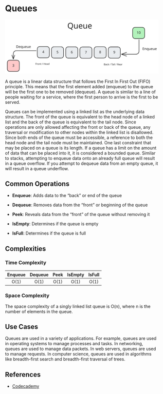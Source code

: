 # Queues

![Queue Data Structure](Queue.svg)

A queue is a linear data structure that follows the First In First Out (FIFO) principle. This means that the first element added (enqueue) to the queue will be the first one to be removed (dequeue). A queue is similar to a line of people waiting for a service, where the first person to arrive is the first to be served.

Queues can be implemented using a linked list as the underlying data structure. The front of the queue is equivalent to the head node of a linked list and the back of the queue is equivalent to the tail node. Since operations are only allowed affecting the front or back of the queue, any traversal or modification to other nodes within the linked list is disallowed. Since both ends of the queue must be accessible, a reference to both the head node and the tail node must be maintained. One last constraint that may be placed on a queue is its length. If a queue has a limit on the amount of data that can be placed into it, it is considered a bounded queue. Similar to stacks, attempting to enqueue data onto an already full queue will result in a queue overflow. If you attempt to dequeue data from an empty queue, it will result in a queue underflow.

<!-- Queues can be implemented using an array as the underlying data structure. The front of the queue is equivalent to the first element of the array and the back of the queue is equivalent to the last element of the array. When the front of the queue is removed, all elements in the array must be shifted to the left to fill the gap. This operation has a time complexity of O(n). To avoid this, a circular queue can be implemented. In a circular queue, the front and back of the queue can wrap around the array. When the back of the queue reaches the end of the array, it can wrap around to the beginning of the array. This allows for the queue to be implemented with a fixed-size array without the need to shift elements. -->

## Common Operations

- **Enqueue**: Adds data to the “back” or end of the queue

- **Dequeue**: Removes data from the “front” or beginning of the queue

- **Peek**: Reveals data from the “front” of the queue without removing it

- **IsEmpty**: Determines if the queue is empty

- **IsFull**: Determines if the queue is full

## Complexities

### Time Complexity

| Enqueue | Dequeue | Peek | IsEmpty | IsFull |
| :-----: | :-----: | :--: | :-----: | :----: |
|  O(1)   |  O(1)   | O(1) |  O(1)   |  O(1)  |

### Space Complexity

The space complexity of a singly linked list queue is O(n), where n is the number of elements in the queue.

## Use Cases

Queues are used in a variety of applications. For example, queues are used in operating systems to manage processes and tasks. In networking, queues are used to manage data packets. In web servers, queues are used to manage requests. In computer science, queues are used in algorithms like breadth-first search and breadth-first traversal of trees.

## References

- [Codecademy](https://www.codecademy.com)
